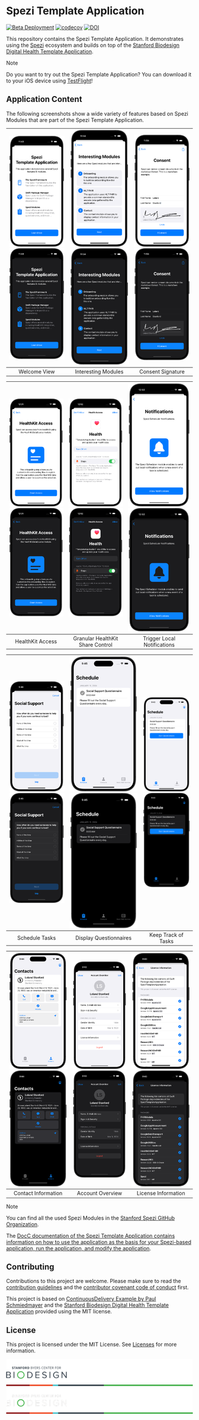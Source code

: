 <!--

This source file is part of the Stanford Spezi Template Application open-source project

SPDX-FileCopyrightText: 2023 Stanford University

SPDX-License-Identifier: MIT

-->

# Spezi Template Application

[![Beta Deployment](https://github.com/StanfordSpezi/SpeziTemplateApplication/actions/workflows/beta-deployment.yml/badge.svg)](https://github.com/StanfordSpezi/SpeziTemplateApplication/actions/workflows/beta-deployment.yml)
[![codecov](https://codecov.io/gh/StanfordSpezi/SpeziTemplateApplication/branch/main/graph/badge.svg?token=9fvSAiFJUY)](https://codecov.io/gh/StanfordSpezi/SpeziTemplateApplication)
[![DOI](https://zenodo.org/badge/589846478.svg)](https://zenodo.org/badge/latestdoi/589846478)

This repository contains the Spezi Template Application.
It demonstrates using the [Spezi](https://github.com/StanfordSpezi/Spezi) ecosystem and builds on top of the [Stanford Biodesign Digital Health Template Application](https://github.com/StanfordBDHG/TemplateApplication).

> [!NOTE] 
> Do you want to try out the Spezi Template Application? You can download it to your iOS device using [TestFlight](https://testflight.apple.com/join/ipEezBY1)!


## Application Content

The following screenshots show a wide variety of features based on Spezi Modules that are part of the Spezi Template Application.

|![A screen displaying welcome information.](TemplateApplication/Supporting%20Files/TemplateApplication.docc/Resources/Onboarding/Welcome.png#gh-light-mode-only) ![A screen displaying welcome information.](TemplateApplication/Supporting%20Files/TemplateApplication.docc/Resources/Onboarding/Welcome~dark.png#gh-dark-mode-only)|![A screen showing an overview of the modules used in the Spezi Template Application.](TemplateApplication/Supporting%20Files/TemplateApplication.docc/Resources/Onboarding/InterestingModules.png#gh-light-mode-only) ![A screen showing an overview of the modules used in the Spezi Template Application.](TemplateApplication/Supporting%20Files/TemplateApplication.docc/Resources/Onboarding/InterestingModules~dark.png#gh-dark-mode-only)|![A screen displaying the consent view.](TemplateApplication/Supporting%20Files/TemplateApplication.docc/Resources/Onboarding/Consent.png#gh-light-mode-only) ![A screen displaying the consent view.](TemplateApplication/Supporting%20Files/TemplateApplication.docc/Resources/Onboarding/Consent~dark.png#gh-dark-mode-only)
|:--:|:--:|:--:|
|Welcome View|Interesting Modules|Consent Signature|

|![HealthKit Onboarding Flow](TemplateApplication/Supporting%20Files/TemplateApplication.docc/Resources/Onboarding/HealthKitAccess.png#gh-light-mode-only) ![HealthKit Onboarding Flow](TemplateApplication/Supporting%20Files/TemplateApplication.docc/Resources/Onboarding/HealthKitAccess~dark.png#gh-dark-mode-only)|![Permissions screen of the HealthKit framework](TemplateApplication/Supporting%20Files/TemplateApplication.docc/Resources/Onboarding/HealthKitSheet.png#gh-light-mode-only) ![Permissions screen of the HealthKit framework](TemplateApplication/Supporting%20Files/TemplateApplication.docc/Resources/Onboarding/HealthKitSheet~dark.png#gh-dark-mode-only)|![Onboarding screen showing the Notifications permission screen.](TemplateApplication/Supporting%20Files/TemplateApplication.docc/Resources/Schedule/Notifications.png#gh-light-mode-only) ![Onboarding screen showing the Notifications permission screen.](TemplateApplication/Supporting%20Files/TemplateApplication.docc/Resources/Schedule/Notifications~dark.png#gh-dark-mode-only)|
|:--:|:--:|:--:|
|HealthKit Access|Granular HealthKit Share Control|Trigger Local Notifications|

|![A screen showing a questionnaire using ResearchKit.](TemplateApplication/Supporting%20Files/TemplateApplication.docc/Resources/Schedule/Questionnaire.png#gh-light-mode-only) ![A screen showing a questionnaire using ResearchKit.](TemplateApplication/Supporting%20Files/TemplateApplication.docc/Resources/Schedule/Questionnaire~dark.png#gh-dark-mode-only)|![The scheduler screen showing the completed UI](TemplateApplication/Supporting%20Files/TemplateApplication.docc/Resources/Schedule/ScheduleComplete.png#gh-light-mode-only) ![The scheduler screen showing the completed UI](TemplateApplication/Supporting%20Files/TemplateApplication.docc/Resources/Schedule/ScheduleComplete~dark.png#gh-dark-mode-only)|![A screen displaying the Scheduler UI.](TemplateApplication/Supporting%20Files/TemplateApplication.docc/Resources/Schedule/Schedule.png#gh-light-mode-only) ![A screen displaying the Scheduler UI.](TemplateApplication/Supporting%20Files/TemplateApplication.docc/Resources/Schedule/Schedule~dark.png#gh-dark-mode-only)
|:--:|:--:|:--:|
|Schedule Tasks|Display Questionnaires|Keep Track of Tasks|

|![A screen displaying the Contact UI.](TemplateApplication/Supporting%20Files/TemplateApplication.docc/Resources/Context/Contacts.png#gh-light-mode-only) ![A screen displaying the Contact UI.](TemplateApplication/Supporting%20Files/TemplateApplication.docc/Resources/Context/Contacts~dark.png#gh-dark-mode-only)|![A screen displaying the current user account information.](TemplateApplication/Supporting%20Files/TemplateApplication.docc/Resources/Account/Account.png#gh-light-mode-only) ![A screen displaying the current user account information.](TemplateApplication/Supporting%20Files/TemplateApplication.docc/Resources/Account/Account~dark.png#gh-dark-mode-only)|![License information to list all used Swift Packages](TemplateApplication/Supporting%20Files/TemplateApplication.docc/Resources/Context/License.png#gh-light-mode-only) ![License information to list all used Swift Packages](TemplateApplication/Supporting%20Files/TemplateApplication.docc/Resources/Context/License~dark.png#gh-dark-mode-only)|
|:--:|:--:|:--:|
|Contact Information|Account Overview|License Information|

> [!NOTE] 
> You can find all the used Spezi Modules in the [Stanford Spezi GitHub Organization](https://github.com/StanfordSpezi).

The [DocC documentation of the Spezi Template Application contains information on how to use the application as the basis for your Spezi-based application, run the application, and modify the application](https://stanfordspezi.github.io/SpeziTemplateApplication).

## Contributing

Contributions to this project are welcome. Please make sure to read the [contribution guidelines](https://github.com/StanfordSpezi/.github/blob/main/CONTRIBUTING.md) and the [contributor covenant code of conduct](https://github.com/StanfordSpezi/.github/blob/main/CODE_OF_CONDUCT.md) first.

This project is based on [ContinuousDelivery Example by Paul Schmiedmayer](https://github.com/PSchmiedmayer/ContinousDelivery) and the [Stanford Biodesign Digital Health Template Application](https://github.com/StanfordBDHG/TemplateApplication) provided using the MIT license.


## License

This project is licensed under the MIT License. See [Licenses](LICENSES) for more information.

![Spezi Footer](https://raw.githubusercontent.com/StanfordSpezi/.github/main/assets/FooterLight.png#gh-light-mode-only)
![Spezi Footer](https://raw.githubusercontent.com/StanfordSpezi/.github/main/assets/FooterDark.png#gh-dark-mode-only)
